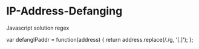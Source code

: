 # IP-Address-Defanging
Javascript solution regex

var defangIPaddr = function(address) {
    return address.replace(/\./g, '[.]');
};

